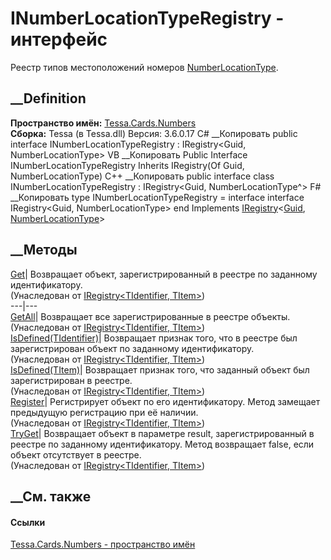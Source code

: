 # INumberLocationTypeRegistry - интерфейс
Реестр типов местоположений номеров
[NumberLocationType](T_Tessa_Cards_Numbers_NumberLocationType.htm).
## __Definition
 **Пространство имён:** [Tessa.Cards.Numbers](N_Tessa_Cards_Numbers.htm)  
 **Сборка:** Tessa (в Tessa.dll) Версия: 3.6.0.17
C# __Копировать
     public interface INumberLocationTypeRegistry : IRegistry<Guid, NumberLocationType>
VB __Копировать
     Public Interface INumberLocationTypeRegistry
    	Inherits IRegistry(Of Guid, NumberLocationType)
C++ __Копировать
     public interface class INumberLocationTypeRegistry : IRegistry<Guid, NumberLocationType^>
F# __Копировать
     type INumberLocationTypeRegistry = 
        interface
            interface IRegistry<Guid, NumberLocationType>
        end
Implements
    [IRegistry](T_Tessa_Platform_IRegistry_2.htm)<[Guid](https://learn.microsoft.com/dotnet/api/system.guid), [NumberLocationType](T_Tessa_Cards_Numbers_NumberLocationType.htm)>
##  __Методы
[Get](M_Tessa_Platform_IRegistry_2_Get.htm)| Возвращает объект,
зарегистрированный в реестре по заданному идентификатору.  
(Унаследован от [IRegistry<TIdentifier,
TItem>](T_Tessa_Platform_IRegistry_2.htm))  
---|---  
[GetAll](M_Tessa_Platform_IRegistry_2_GetAll.htm)| Возвращает все
зарегистрированные в реестре объекты.  
(Унаследован от [IRegistry<TIdentifier,
TItem>](T_Tessa_Platform_IRegistry_2.htm))  
[IsDefined(TIdentifier)](M_Tessa_Platform_IRegistry_2_IsDefined.htm)|
Возвращает признак того, что в реестре был зарегистрирован объект по заданному
идентификатору.  
(Унаследован от [IRegistry<TIdentifier,
TItem>](T_Tessa_Platform_IRegistry_2.htm))  
[IsDefined(TItem)](M_Tessa_Platform_IRegistry_2_IsDefined_1.htm)| Возвращает
признак того, что заданный объект был зарегистрирован в реестре.  
(Унаследован от [IRegistry<TIdentifier,
TItem>](T_Tessa_Platform_IRegistry_2.htm))  
[Register](M_Tessa_Platform_IRegistry_2_Register.htm)| Регистрирует объект по
его идентификатору. Метод замещает предыдущую регистрацию при её наличии.  
(Унаследован от [IRegistry<TIdentifier,
TItem>](T_Tessa_Platform_IRegistry_2.htm))  
[TryGet](M_Tessa_Platform_IRegistry_2_TryGet.htm)|  Возвращает объект в
параметре result, зарегистрированный в реестре по заданному идентификатору.
Метод возвращает false, если объект отсутствует в реестре.  
(Унаследован от [IRegistry<TIdentifier,
TItem>](T_Tessa_Platform_IRegistry_2.htm))  
##  __См. также
#### Ссылки
[Tessa.Cards.Numbers - пространство имён](N_Tessa_Cards_Numbers.htm)
